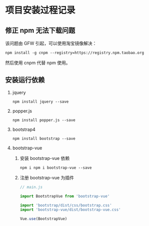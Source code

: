 # 项目安装过程记录

## 修正 npm 无法下载问题

该问题由 GFW 引起，可以使用淘宝镜像解决：

```
npm install -g cnpm --registry=https://registry.npm.taobao.org
```

然后使用 cnpm 代替 npm 使用。

## 安装运行依赖

1. jquery

   ```
   npm install jquery --save
   ```

2. popper.js

   ```
   npm install popper.js --save
   ```

3. bootstrap4

   ```
   npm install bootstrap --save
   ```

4. bootstrap-vue

   1. 安装 bootstrap-vue 依赖

      ```
      npm i npm i bootstrap-vue --save
      ```

   2. 注册 bootstrap-vue 为插件

      ```js
      // main.js
      
      import BootstrapVue from 'bootstrap-vue'
      
      import 'bootstrap/dist/css/bootstrap.css'
      import 'bootstrap-vue/dist/bootstrap-vue.css'
      
      Vue.use(BootstrapVue)
      ```

      